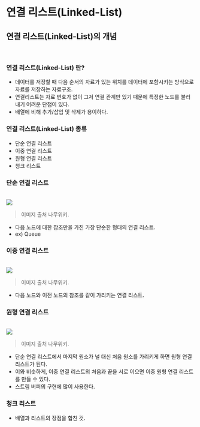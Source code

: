 # 연결 리스트(Linked-List)

## 연결 리스트(Linked-List)의 개념

<br/>

### 연결 리스트(Linked-List) 란?

- 데이터를 저장할 때 다음 순서의 자료가 있는 위치를 데이터에 포함시키는 방식으로 자료를 저장하는 자료구조.
- 연결리스트는 자료 번호가 없이 그저 연결 관계만 있기 때문에 특정한 노드를 불러내기 어려운 단점이 있다.
- 배열에 비해 추가/삽입 및 삭제가 용이하다.
  <br/>

### 연결 리스트(Linked-List) 종류

- 단순 연결 리스트
- 이중 연결 리스트
- 원형 연결 리스트
- 청크 리스트
  <br/>

### 단순 연결 리스트

<br/>
<img src=https://ww.namu.la/s/c5f4de56c9f7f80fc7e512c3a82c4d9473d5c4dc818d746a7c419f5a6fd60f5f41665a9a9bfab13392b94de8fd600dbb68df89689f81d938d7b6f359215454e5ca88185fe969cf19b9f23319abb0a0a41f9811a8dc29e80fdcc3c106fa298cef><br/>

> 이미지 출처 나무위키. <br/>

- 다음 노드에 대한 참조만을 가진 가장 단순한 형태의 연결 리스트.<br/>
- ex) Queue<br/>

### 이중 연결 리스트

<br/>
<img src=https://ww.namu.la/s/e9e9346590be7348d268b24f5a2c2fe8079f23f217a2add5f37c77f87ee60447e55fa25b607fa6fa2bf03d07527cdc46a11613042aba72f62c3db4fbc5cdd9c98e9cb8d5ff2e4441f3d2c014cf318cc466e4f9c1490f99d3d4c594707d6fbc77><br/>

> 이미지 출처 나무위키. <br/>

- 다음 노드와 이전 노드의 참조를 같이 가리키는 연결 리스트.

### 원형 연결 리스트

<br/>
<img src=https://ww.namu.la/s/412e190e25547fcd6915e0542ccc1fd790cd1eed5e6b6df99a939f35b5b05a238326aa12d5236203ed2f3213759a08a7d2836c3a3429929e695b650b458103e709fb66d17d189b7df0483b9a1f234e17227f61a887a1efcd547aceca5471ba35><br/>

> 이미지 출처 나무위키. <br/>

- 단순 연결 리스트에서 마지막 원소가 널 대신 처음 원소를 가리키게 하면 원형 연결 리스트가 된다.
- 이와 비슷하게, 이중 연결 리스트의 처음과 끝을 서로 이으면 이중 원형 연결 리스트를 만들 수 있다.
- 스트림 버퍼의 구현에 많이 사용한다.
  <br/>

### 청크 리스트

- 배열과 리스트의 장점을 합친 것.
  <br/>

